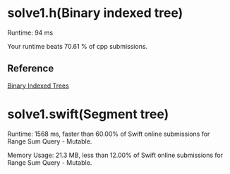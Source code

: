 # solve1.h(Binary indexed tree)

Runtime: 94 ms

Your runtime beats 70.61 % of cpp submissions.

## Reference

[Binary Indexed Trees](http://www.hawstein.com/posts/binary-indexed-trees.html)

# solve1.swift(Segment tree)

Runtime: 1568 ms, faster than 60.00% of Swift online submissions for Range Sum Query - Mutable.

Memory Usage: 21.3 MB, less than 12.00% of Swift online submissions for Range Sum Query - Mutable.
